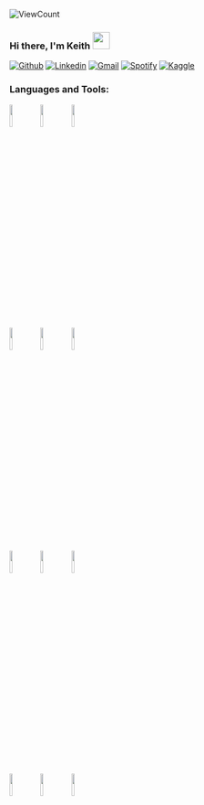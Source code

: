 ![ViewCount](https://views.whatilearened.today/views/github/sachinchaturvedi93/sachinchaturvedi93.svg?cache=remove)
### Hi there, I'm Keith <img src="https://raw.githubusercontent.com/iampavangandhi/iampavangandhi/master/gifs/Hi.gif" width="30px">
<!-- Your badges
You can use the website to generate badges: https://shields.io/
-->

[![Github](https://img.shields.io/badge/-Github-333?style=flat&logo=Github&logoColor=white)](https://github.com/keithtyser)
[![Linkedin](https://img.shields.io/badge/-LinkedIn-blue?style=flat&logo=Linkedin&logoColor=white)](https://www.linkedin.com/in/keithtyser/)
[![Gmail](https://img.shields.io/badge/-Gmail-c14438?style=flat&logo=Gmail&logoColor=white)](mailto:keithtyser@gmail.com)
[![Spotify](https://img.shields.io/badge/-Spotify-1DB954?style=flat&logo=Spotify&logoColor=white)](https://open.spotify.com/user/keithtyser)
[![Kaggle](https://img.shields.io/badge/-Kaggle-20beff?style=flat&logo=Kaggle&logoColor=white)](https://www.kaggle.com/keithtyser)
&nbsp;

<!-- ### Now Playing on Spotify <img src="https://github.com/iampavangandhi/iampavangandhi/blob/master/gifs/bars.gif" width="200px">
[![spotify-github-profile](https://spotify-github-profile.vercel.app/api/view?uid=keithtyser&cover_image=true&theme=novatorem)](https://github.com/kittinan/spotify-github-profile) -->
### Languages and Tools:


  <!-- Your languages and tools. Be careful with the alignment. 
  You can use this sites to get logos: https://www.vectorlogo.zone or https://simpleicons.org/
  -->
  <code><img width="10%" src="https://www.vectorlogo.zone/logos/python/python-ar21.svg"></code>
  <code><img width="10%" src="https://www.vectorlogo.zone/logos/numpy/numpy-ar21.svg"></code>
  <code><img width="10%" src="https://www.vectorlogo.zone/logos/pytorch/pytorch-ar21.svg"></code>
  <br />
  <code><img width="10%" src="https://www.vectorlogo.zone/logos/tensorflow/tensorflow-ar21.svg"></code>
  <code><img width="10%" src="https://www.vectorlogo.zone/logos/jupyter/jupyter-ar21.svg"></code>
  <code><img width="10%" src="https://www.vectorlogo.zone/logos/json/json-ar21.svg"></code>
  <br />
  <code><img width="10%" src="https://www.vectorlogo.zone/logos/mysql/mysql-ar21.svg"></code>
  <code><img width="10%" src="https://www.vectorlogo.zone/logos/google_cloud/google_cloud-ar21.svg"></code>
  <code><img width="10%" src="https://www.vectorlogo.zone/logos/docker/docker-ar21.svg"></code>
  <br />
  <code><img width="10%" src="https://www.vectorlogo.zone/logos/git-scm/git-scm-ar21.svg"></code>
  <code><img width="10%" src="https://www.vectorlogo.zone/logos/github/github-ar21.svg"></code>
  <code><img width="10%" src="https://www.vectorlogo.zone/logos/visualstudio_code/visualstudio_code-ar21.svg"></code>


</p>
